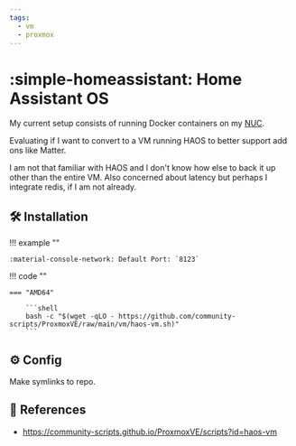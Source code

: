 ```yaml
---
tags:
  - vm
  - proxmox
---
```

# :simple-homeassistant: Home Assistant OS

My current setup consists of running Docker containers on my [NUC][1]. 

Evaluating if I want to convert to a VM running HAOS to better support add ons like Matter.

I am not that familiar with HAOS and I don't know how else to back it up other than the entire VM. Also concerned about latency but perhaps I integrate redis, if I am not already.

## :hammer_and_wrench: Installation

!!! example ""

    :material-console-network: Default Port: `8123`

!!! code ""

    === "AMD64"

        ```shell
        bash -c "$(wget -qLO - https://github.com/community-scripts/ProxmoxVE/raw/main/vm/haos-vm.sh)"
        ```

## :gear: Config

Make symlinks to repo.

## :link: References

- <https://community-scripts.github.io/ProxmoxVE/scripts?id=haos-vm>

[1]: <../hardware/nuc.md>
